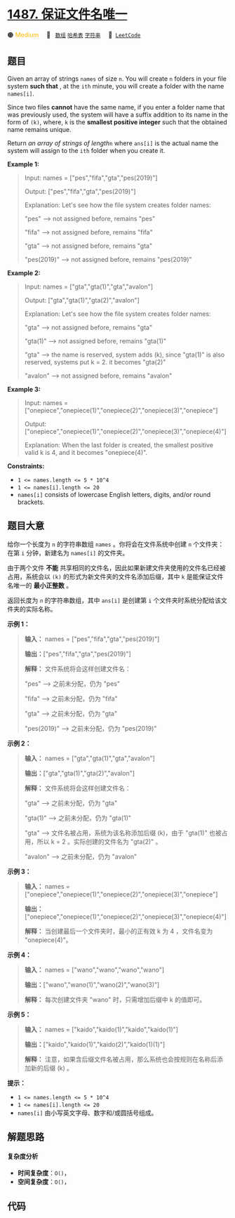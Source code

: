 # [1487. 保证文件名唯一](https://leetcode.com/problems/making-file-names-unique)

🟠 <font color=#ffb800>Medium</font>&emsp; 🔖&ensp; [`数组`](/leetcode-js/outline/tag/array.md) [`哈希表`](/leetcode-js/outline/tag/hash-table.md) [`字符串`](/leetcode-js/outline/tag/string.md)&emsp; 🔗&ensp;[`LeetCode`](https://leetcode.com/problems/making-file-names-unique)

## 题目

Given an array of strings `names` of size `n`. You will create `n` folders in
your file system **such that** , at the `ith` minute, you will create a folder
with the name `names[i]`.

Since two files **cannot** have the same name, if you enter a folder name that
was previously used, the system will have a suffix addition to its name in the
form of `(k)`, where, `k` is the **smallest positive integer** such that the
obtained name remains unique.

Return _an array of strings of length_`n` where `ans[i]` is the actual name
the system will assign to the `ith` folder when you create it.



**Example 1:**

> Input: names = ["pes","fifa","gta","pes(2019)"]
> 
> Output: ["pes","fifa","gta","pes(2019)"]
> 
> Explanation: Let's see how the file system creates folder names:
> 
> "pes" --> not assigned before, remains "pes"
> 
> "fifa" --> not assigned before, remains "fifa"
> 
> "gta" --> not assigned before, remains "gta"
> 
> "pes(2019)" --> not assigned before, remains "pes(2019)"

**Example 2:**

> Input: names = ["gta","gta(1)","gta","avalon"]
> 
> Output: ["gta","gta(1)","gta(2)","avalon"]
> 
> Explanation: Let's see how the file system creates folder names:
> 
> "gta" --> not assigned before, remains "gta"
> 
> "gta(1)" --> not assigned before, remains "gta(1)"
> 
> "gta" --> the name is reserved, system adds (k), since "gta(1)" is also reserved, systems put k = 2. it becomes "gta(2)"
> 
> "avalon" --> not assigned before, remains "avalon"

**Example 3:**

> Input: names = ["onepiece","onepiece(1)","onepiece(2)","onepiece(3)","onepiece"]
> 
> Output: ["onepiece","onepiece(1)","onepiece(2)","onepiece(3)","onepiece(4)"]
> 
> Explanation: When the last folder is created, the smallest positive valid k is 4, and it becomes "onepiece(4)".

**Constraints:**

  * `1 <= names.length <= 5 * 10^4`
  * `1 <= names[i].length <= 20`
  * `names[i]` consists of lowercase English letters, digits, and/or round brackets.


## 题目大意

给你一个长度为 `n` 的字符串数组 `names` 。你将会在文件系统中创建 `n` 个文件夹：在第 `i` 分钟，新建名为 `names[i]`
的文件夹。

由于两个文件 **不能** 共享相同的文件名，因此如果新建文件夹使用的文件名已经被占用，系统会以 `(k)` 的形式为新文件夹的文件名添加后缀，其中 `k`
是能保证文件名唯一的 **最小正整数** 。

返回长度为 _`n`_ 的字符串数组，其中 `ans[i]` 是创建第 `i` 个文件夹时系统分配给该文件夹的实际名称。



**示例 1：**

> 
> 
> 
> 
> 
> **输入：** names = ["pes","fifa","gta","pes(2019)"]
> 
> **输出：**["pes","fifa","gta","pes(2019)"]
> 
> **解释：** 文件系统将会这样创建文件名：
> 
> "pes" --> 之前未分配，仍为 "pes"
> 
> "fifa" --> 之前未分配，仍为 "fifa"
> 
> "gta" --> 之前未分配，仍为 "gta"
> 
> "pes(2019)" --> 之前未分配，仍为 "pes(2019)"
> 
> 

**示例 2：**

> 
> 
> 
> 
> 
> **输入：** names = ["gta","gta(1)","gta","avalon"]
> 
> **输出：**["gta","gta(1)","gta(2)","avalon"]
> 
> **解释：** 文件系统将会这样创建文件名：
> 
> "gta" --> 之前未分配，仍为 "gta"
> 
> "gta(1)" --> 之前未分配，仍为 "gta(1)"
> 
> "gta" --> 文件名被占用，系统为该名称添加后缀 (k)，由于 "gta(1)" 也被占用，所以 k = 2 。实际创建的文件名为 "gta(2)" 。
> 
> "avalon" --> 之前未分配，仍为 "avalon"
> 
> 

**示例 3：**

> 
> 
> 
> 
> 
> **输入：** names = ["onepiece","onepiece(1)","onepiece(2)","onepiece(3)","onepiece"]
> 
> **输出：**["onepiece","onepiece(1)","onepiece(2)","onepiece(3)","onepiece(4)"]
> 
> **解释：** 当创建最后一个文件夹时，最小的正有效 k 为 4 ，文件名变为 "onepiece(4)"。
> 
> 

**示例 4：**

> 
> 
> 
> 
> 
> **输入：** names = ["wano","wano","wano","wano"]
> 
> **输出：**["wano","wano(1)","wano(2)","wano(3)"]
> 
> **解释：** 每次创建文件夹 "wano" 时，只需增加后缀中 k 的值即可。

**示例 5：**

> 
> 
> 
> 
> 
> **输入：** names = ["kaido","kaido(1)","kaido","kaido(1)"]
> 
> **输出：**["kaido","kaido(1)","kaido(2)","kaido(1)(1)"]
> 
> **解释：** 注意，如果含后缀文件名被占用，那么系统也会按规则在名称后添加新的后缀 (k) 。
> 
> 



**提示：**

  * `1 <= names.length <= 5 * 10^4`
  * `1 <= names[i].length <= 20`
  * `names[i]` 由小写英文字母、数字和/或圆括号组成。


## 解题思路

#### 复杂度分析

- **时间复杂度**：`O()`，
- **空间复杂度**：`O()`，

## 代码

```javascript

```